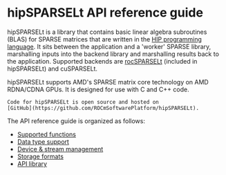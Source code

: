 # hipSPARSELt API reference guide

hipSPARSELt is a library that contains basic linear algebra subroutines (BLAS) for SPARSE matrices that
are written in the [HIP programming language](https://rocm.docs.amd.com/projects/HIP/en/latest/). It
sits between the application and a 'worker' SPARSE library, marshalling inputs into the backend library
and marshalling results back to the application. Supported backends are
[rocSPARSELt](https://rocm.docs.amd.com/projects/rocSPARSE/en/latest/index.html) (included in
hipSPARSELt) and cuSPARSELt.

hipSPARSELt supports AMD's SPARSE matrix core technology on AMD RDNA/CDNA GPUs. It is
designed for use with C and C++ code.

```{note}
Code for hipSPARSELt is open source and hosted on
[GitHub](https://github.com/ROCmSoftwarePlatform/hipSPARSELt).
```

The API reference guide is organized as follows:

* [Supported functions](./supported-functions.md)
* [Data type support](./data-type-support.md)
* [Device & stream management](./device-stream-manage.md)
* [Storage formats](./storage-format.md)
* [API library](../doxygen/docBin/html/index)

